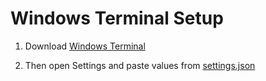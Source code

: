 # Windows Terminal Setup

1. Download [Windows Terminal](https://www.microsoft.com/en-au/p/windows-terminal/9n0dx20hk701?activetab=pivot:overviewtab)

2. Then open Settings and paste values from [settings.json](settings.json)
